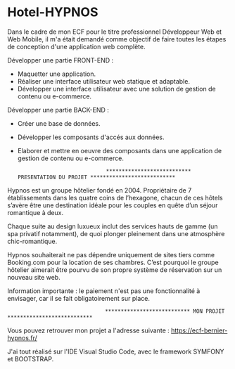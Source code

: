 # Hotel-HYPNOS

Dans le cadre de mon ECF pour le titre professionnel Développeur Web et Web Mobile, il m'a était demandé comme objectif de faire toutes les étapes de conception d'une application web complète.

Développer une partie FRONT-END :

- Maquetter une application.
- Réaliser une interface utilisateur web statique et adaptable.
- Développer une interface utilisateur avec une solution de gestion de contenu ou e-commerce.

Développer une partie BACK-END :

- Créer une base de données.
- Développer les composants d'accés aux données.
- Elaborer et mettre en oeuvre des composants dans une application de gestion de contenu ou e-commerce.


                                  *************************** PRESENTATION DU PROJET ***************************

Hypnos est un groupe hôtelier fondé en 2004. Propriétaire de 7 établissements dans les quatre
coins de l’hexagone, chacun de ces hôtels s’avère être une destination idéale pour les couples
en quête d’un séjour romantique à deux.

Chaque suite au design luxueux inclut des services hauts de gamme (un spa privatif
notamment), de quoi plonger pleinement dans une atmosphère chic-romantique.

Hypnos souhaiterait ne pas dépendre uniquement de sites tiers comme Booking.com pour la
location de ses chambres. C’est pourquoi le groupe hôtelier aimerait être pourvu de son
propre système de réservation sur un nouveau site web.

Information importante : le paiement n'est pas une fonctionnalité à envisager, car il se fait
obligatoirement sur place. 
 
                                   *************************** MON PROJET ***************************

Vous pouvez retrouver mon projet a l'adresse suivante : https://ecf-bernier-hypnos.fr/

J'ai tout réalisé sur l'IDE Visual Studio Code, avec le framework SYMFONY et BOOTSTRAP.
